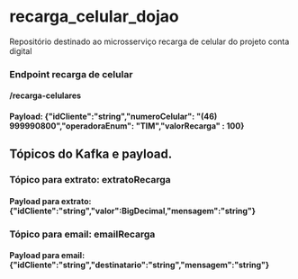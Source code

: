# recarga_celular_dojao
Repositório destinado ao microsserviço recarga de celular do projeto conta digital

### Endpoint recarga de celular
#### /recarga-celulares
#### Payload: {"idCliente":"string","numeroCelular": "(46) 999990800","operadoraEnum": "TIM","valorRecarga" : 100}

## Tópicos do Kafka e payload.
###	Tópico para extrato: 	extratoRecarga
#### Payload para extrato: {"idCliente":"string","valor":BigDecimal,"mensagem":"string"}
###	Tópico para email:		emailRecarga
#### Payload para email: {"idCliente":"string","destinatario":"string","mensagem":"string"} 


